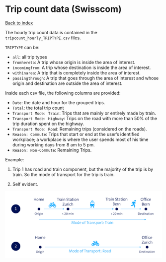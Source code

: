 # Trip count data (Swisscom)

[Back to index](./index.md)

The hourly trip count data is contained in the `tripcount_hourly_TRIPTYPE.csv` files. 

`TRIPTYPE` can be:

* `all`: all trip types
* `fromhereto`: A trip whose origin is inside the area of interest.
* `incomingfrom`: A trip whose destination is inside the area of interest.
* `withinarea`: A trip that is completely inside the area of interest.
* `passingthrough`: A trip that goes through the area of interest and whose origin and destination are outside the area of interest.

Inside each csv file, the following columns are provided:

* `Date`: the date and hour for the grouped trips.
* `Total`: the total trip count
* `Transport Mode: Train`: Trips that are mainly or entirely made by train.
* `Transport Mode: Highway`: Trips on the road with more than 50% of the trip duration spent on the highway.
* `Transport Mode: Road`: Remaining trips (considered on the roads).
* `Reason: Commute`: Trips that start or end at the user’s identified workplace; a workplace is where the user spends most of his time during working days from 8 am to 5 pm.
* `Reason: Non-Commute`: Remaining Trips.

Example:

1. Trip 1 has road and train component, but the majority of the trip is by train. So the mode of transport for the trip is train.

2. Self evident.

![Transport Type](./images/transport_type.png "Transport Type")
